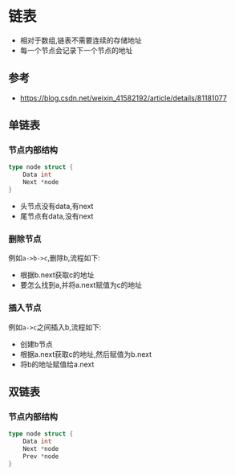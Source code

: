 # 链表
- 相对于数组,链表不需要连续的存储地址
- 每一个节点会记录下一个节点的地址

## 参考
- https://blog.csdn.net/weixin_41582192/article/details/81181077

## 单链表
### 节点内部结构
```go
type node struct {
    Data int
    Next *node
}
```
- 头节点没有data,有next
- 尾节点有data,没有next

### 删除节点
例如`a->b->c`,删除b,流程如下:
- 根据b.next获取c的地址
- 要怎么找到a,并将a.next赋值为c的地址
### 插入节点
例如`a->c`之间插入b,流程如下:
- 创建b节点
- 根据a.next获取c的地址,然后赋值为b.next
- 将b的地址赋值给a.next

## 双链表
### 节点内部结构
```go
type node struct {
    Data int
    Next *node
    Prev *node
}
```
